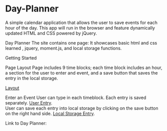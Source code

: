 # Day-Planner

A simple calendar application that allows the user to save events for each hour of the day. This app will run in the browser and feature dynamically updated HTML and CSS powered by jQuery.


Day Planner
The site contains one page:
It showcases basic html and css learned , jquery, moment.js, and local storage functions.

Getting Started

Page Layout
Page includes 9 time blocks; each time block includes an hour, a section for the user to enter and event, and a save button that saves the entry in the local storage.

[Layout](Assets/Images/Day-Plannet_layout.png)

Enter an Event
User can type in each timeblock. Each entry is saved separately. 
[User Entry](Assets/Images/Enter-Text.png).  
User can save each entry into local storage by clicking on the save button on the right hand side.
[Local Storage Entry](Assets/Images/Local-Storage.png).  

Link to Day Planner: 


